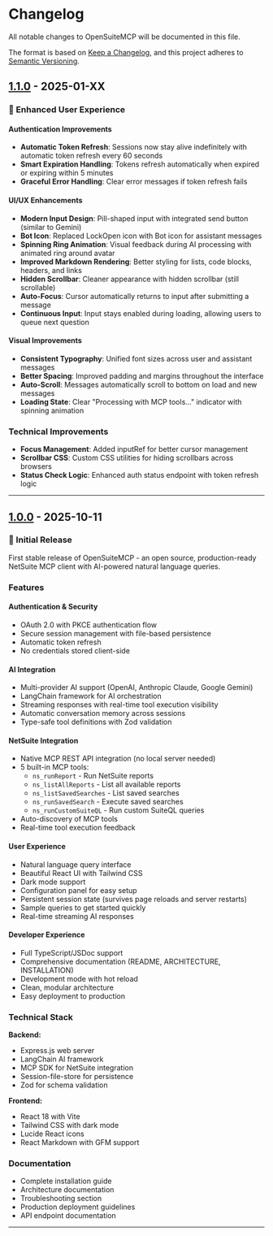 # Changelog

All notable changes to OpenSuiteMCP will be documented in this file.

The format is based on [Keep a Changelog](https://keepachangelog.com/en/1.0.0/),
and this project adheres to [Semantic Versioning](https://semver.org/spec/v2.0.0.html).

## [1.1.0] - 2025-01-XX

### 🚀 Enhanced User Experience

#### Authentication Improvements

- **Automatic Token Refresh**: Sessions now stay alive indefinitely with automatic token refresh every 60 seconds
- **Smart Expiration Handling**: Tokens refresh automatically when expired or expiring within 5 minutes
- **Graceful Error Handling**: Clear error messages if token refresh fails

#### UI/UX Enhancements

- **Modern Input Design**: Pill-shaped input with integrated send button (similar to Gemini)
- **Bot Icon**: Replaced LockOpen icon with Bot icon for assistant messages
- **Spinning Ring Animation**: Visual feedback during AI processing with animated ring around avatar
- **Improved Markdown Rendering**: Better styling for lists, code blocks, headers, and links
- **Hidden Scrollbar**: Cleaner appearance with hidden scrollbar (still scrollable)
- **Auto-Focus**: Cursor automatically returns to input after submitting a message
- **Continuous Input**: Input stays enabled during loading, allowing users to queue next question

#### Visual Improvements

- **Consistent Typography**: Unified font sizes across user and assistant messages
- **Better Spacing**: Improved padding and margins throughout the interface
- **Auto-Scroll**: Messages automatically scroll to bottom on load and new messages
- **Loading State**: Clear "Processing with MCP tools..." indicator with spinning animation

### Technical Improvements

- **Focus Management**: Added inputRef for better cursor management
- **Scrollbar CSS**: Custom CSS utilities for hiding scrollbars across browsers
- **Status Check Logic**: Enhanced auth status endpoint with token refresh logic

---

## [1.0.0] - 2025-10-11

### 🎉 Initial Release

First stable release of OpenSuiteMCP - an open source, production-ready NetSuite MCP client with AI-powered natural language queries.

### Features

#### Authentication & Security

- OAuth 2.0 with PKCE authentication flow
- Secure session management with file-based persistence
- Automatic token refresh
- No credentials stored client-side

#### AI Integration

- Multi-provider AI support (OpenAI, Anthropic Claude, Google Gemini)
- LangChain framework for AI orchestration
- Streaming responses with real-time tool execution visibility
- Automatic conversation memory across sessions
- Type-safe tool definitions with Zod validation

#### NetSuite Integration

- Native MCP REST API integration (no local server needed)
- 5 built-in MCP tools:
  - `ns_runReport` - Run NetSuite reports
  - `ns_listAllReports` - List all available reports
  - `ns_listSavedSearches` - List saved searches
  - `ns_runSavedSearch` - Execute saved searches
  - `ns_runCustomSuiteQL` - Run custom SuiteQL queries
- Auto-discovery of MCP tools
- Real-time tool execution feedback

#### User Experience

- Natural language query interface
- Beautiful React UI with Tailwind CSS
- Dark mode support
- Configuration panel for easy setup
- Persistent session state (survives page reloads and server restarts)
- Sample queries to get started quickly
- Real-time streaming AI responses

#### Developer Experience

- Full TypeScript/JSDoc support
- Comprehensive documentation (README, ARCHITECTURE, INSTALLATION)
- Development mode with hot reload
- Clean, modular architecture
- Easy deployment to production

### Technical Stack

**Backend:**

- Express.js web server
- LangChain AI framework
- MCP SDK for NetSuite integration
- Session-file-store for persistence
- Zod for schema validation

**Frontend:**

- React 18 with Vite
- Tailwind CSS with dark mode
- Lucide React icons
- React Markdown with GFM support

### Documentation

- Complete installation guide
- Architecture documentation
- Troubleshooting section
- Production deployment guidelines
- API endpoint documentation

---

[1.1.0]: https://github.com/devszilla/opensuitemcp/releases/tag/v1.1.0
[1.0.0]: https://github.com/devszilla/opensuitemcp/releases/tag/v1.0.0
